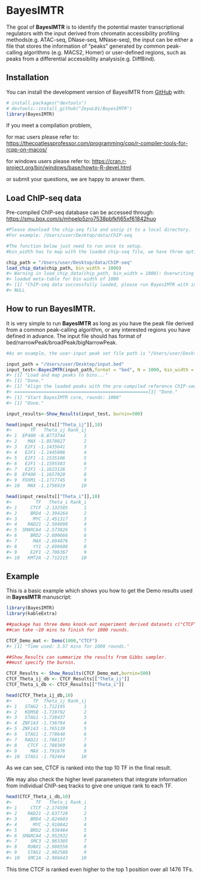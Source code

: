 
<!-- README.md is generated from README.Rmd. Please edit that file -->

# BayesIMTR

<!-- badges: start -->
<!-- badges: end -->

The goal of **BayesIMTR** is to identify the potential master
transcriptional regulators with the input derived from chromatin
accessibility profiling methods(e.g. ATAC-seq, DNase-seq, MNase-seq),
the input can be either a file that stores the information of “peaks”
generated by common peak-calling algorithms (e.g. MACS2, Homer) or
user-defined regions, such as peaks from a differential accessibility
analysis(e.g. DiffBind).

## Installation

You can install the development version of BayesIMTR from
[GitHub](https://github.com/ZeyuL01/BayesIMTR) with:

``` r
# install.packages("devtools")
# devtools::install_github("ZeyuL01/BayesIMTR")
library(BayesIMTR)
```

If you meet a compilation problem,

for mac users please refer to:
<https://thecoatlessprofessor.com/programming/cpp/r-compiler-tools-for-rcpp-on-macos/>

for windows users please refer to:
<https://cran.r-project.org/bin/windows/base/howto-R-devel.html>

or submit your questions, we are happy to answer them.

## Load ChIP-seq data

Pre-compiled ChIP-seq database can be accessed through:
<https://smu.box.com/s/mhpelp5zro7538pbfkfj65xf61842huo>

``` r
#Please download the chip-seq file and unzip it to a local directory.
#For example: /Users/user/Desktop/data/ChIP-seq

#The function below just need to run once to setup.
#bin_width has to map with the loaded chip-seq file, we have three options: 100/500/1000.

chip_path = "/Users/user/Desktop/data/ChIP-seq"
load_chip_data(chip_path, bin_width = 1000)
#> Warning in load_chip_data(chip_path, bin_width = 1000): Overwriting previous
#> loaded meta-table for bin width of 1000
#> [1] "ChIP-seq data successfully loaded, please run BayesIMTR with input to check!"
#> NULL
```

## How to run BayesIMTR.

It is very simple to run **BayesIMTR** as long as you have the peak file
derived from a common peak-calling algorithm, or any interested regions
you have defined in advance. The input file should has format of
bed/narrowPeak/broadPeak/bigNarrowPeak.

``` r
#As an example, the user-input peak set file path is "/Users/user/Desktop/input.bed"

input_path = "/Users/user/Desktop/input.bed"
input_test<-BayesIMTR(input_path,format = "bed", N = 1000, bin_width = 1000)
#> [1] "Load and map peaks to bins..."
#> [1] "Done."
#> [1] "Align the loaded peaks with the pre-compiled reference ChIP-seq data, bin width used: 1000 bps"
#> ==================================================[1] "Done."
#> [1] "Start BayesIMTR core, rounds: 1000"
#> [1] "Done."

input_results<-Show_Results(input_test, burnin=500)

head(input_results[["Theta_ij"]],10)
#>       TF   Theta_ij Rank_ij
#> 1  EP400 -0.8773744       1
#> 2    MAX -1.0570827       2
#> 3   E2F1 -1.1435641       3
#> 4   E2F1 -1.1445906       4
#> 5   E2F1 -1.1535106       5
#> 6   E2F1 -1.1595503       6
#> 7   E2F1 -1.1623126       7
#> 8  EP400 -1.1657020       8
#> 9  FOXM1 -1.1717745       9
#> 10   MAX -1.1756919      10

head(input_results[["Theta_i"]],10)
#>         TF   Theta_i Rank_i
#> 1     CTCF -2.132505      1
#> 2     BRD4 -2.394264      2
#> 3      MYC -2.451317      3
#> 4    RAD21 -2.504698      4
#> 5  SMARCA4 -2.573826      5
#> 6     BRD2 -2.600666      6
#> 7      MAX -2.694076      7
#> 8      YY1 -2.698606      8
#> 9     E2F1 -2.706367      9
#> 10   KMT2A -2.712215     10
```

## Example

This is a basic example which shows you how to get the Demo results used
in **BayesIMTR** manuscript:

``` r
library(BayesIMTR)
library(kableExtra)

##package has three demo knock-out experiment derived datasets c("CTCF","KDM1A","ZBTB7A").
##can take ~10 mins to finish for 1000 rounds.

CTCF_Demo_mat <- Demo(1000,"CTCF")
#> [1] "Time used: 3.57 mins for 1000 rounds."

##Show_Results can summarize the results from Gibbs sampler.
##must specify the burnin.

CTCF_Results <- Show_Results(CTCF_Demo_mat,burnin=500)
CTCF_Theta_ij_db <- CTCF_Results[["Theta_ij"]]
CTCF_Theta_i_db <- CTCF_Results[["Theta_i"]]

head(CTCF_Theta_ij_db,10)
#>        TF  Theta_ij Rank_ij
#> 1   STAG2 -1.712195       1
#> 2   KDM5B -1.719792       2
#> 3   STAG1 -1.728437       3
#> 4  ZNF143 -1.736784       4
#> 5  ZNF143 -1.765139       5
#> 6   STAG1 -1.778640       6
#> 7   RAD21 -1.788137       7
#> 8    CTCF -1.788369       8
#> 9     MAX -1.791676       9
#> 10  STAG1 -1.792464      10
```

As we can see, CTCF is ranked into the top 10 TF in the final result.

We may also check the higher level parameters that integrate information
from individual ChIP-seq tracks to give one unique rank to each TF.

``` r
head(CTCF_Theta_i_db,10)
#>         TF   Theta_i Rank_i
#> 1     CTCF -2.174598      1
#> 2    RAD21 -2.637728      2
#> 3     BRD4 -2.824603      3
#> 4      MYC -2.910842      4
#> 5     BRD2 -2.938484      5
#> 6  SMARCA4 -2.952932      6
#> 7     SMC3 -2.963305      7
#> 8    RUNX1 -2.980558      8
#> 9    STAG1 -2.982588      9
#> 10   SMC1A -2.986643     10
```

This time CTCF is ranked even higher to the top 1 position over all 1476
TFs.
